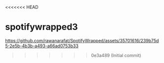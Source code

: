 <<<<<<< HEAD
# spotifywrapped3

https://github.com/rawanarafat/SpotifyWrapped/assets/35701616/239b75d5-2e5b-4b3b-a493-a66ad0753b33

>>>>>>> 0e3a489 (Initial commit)
